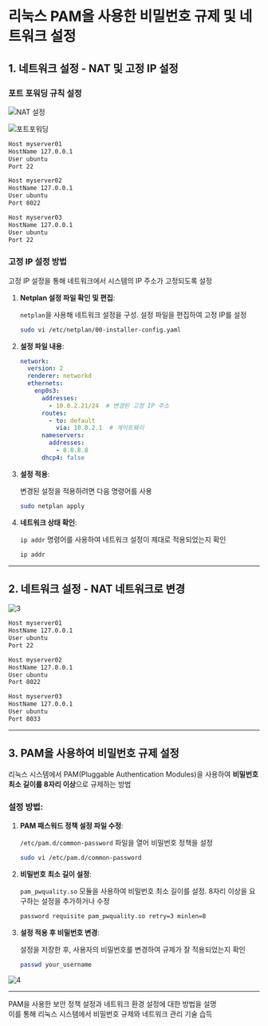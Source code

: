 
# **리눅스 PAM을 사용한 비밀번호 규제 및 네트워크 설정**

## 1. **네트워크 설정 - NAT 및 고정 IP 설정**

### **포트 포워딩 규칙 설정**

![NAT 설정](https://github.com/user-attachments/assets/9cc55e37-6bf5-4255-a95a-473eeb6884fc)

![포트포워딩](https://github.com/user-attachments/assets/e6e705fa-8e5d-4f9f-95dc-953dffcfaffb)

```bash
Host myserver01
HostName 127.0.0.1
User ubuntu
Port 22

Host myserver02
HostName 127.0.0.1
User ubuntu
Port 8022

Host myserver03
HostName 127.0.0.1
User ubuntu
Port 22
```

### **고정 IP 설정 방법**

고정 IP 설정을 통해 네트워크에서 시스템의 IP 주소가 고정되도록 설정

1. **Netplan 설정 파일 확인 및 편집**:
   
   `netplan`을 사용해 네트워크 설정을 구성. 설정 파일을 편집하여 고정 IP를 설정

   ```bash
   sudo vi /etc/netplan/00-installer-config.yaml
   ```

2. **설정 파일 내용**:


   ```yaml
   network:
     version: 2
     renderer: networkd
     ethernets:
       enp0s3:
         addresses:
           - 10.0.2.21/24  # 변경된 고정 IP 주소
         routes:
           - to: default
             via: 10.0.2.1  # 게이트웨이
         nameservers:
           addresses:
             - 8.8.8.8
         dhcp4: false
   ```

3. **설정 적용**:

   변경된 설정을 적용하려면 다음 명령어를 사용

   ```bash
   sudo netplan apply
   ```

4. **네트워크 상태 확인**:

   `ip addr` 명령어를 사용하여 네트워크 설정이 제대로 적용되었는지 확인

   ```bash
   ip addr
   ```

---

## 2. **네트워크 설정 - NAT 네트워크로 변경**

![3](https://github.com/user-attachments/assets/a6f72c59-6a5a-4440-9bd2-c3fcfbb0bba1)

```bash
Host myserver01
HostName 127.0.0.1
User ubuntu
Port 22

Host myserver02
HostName 127.0.0.1
User ubuntu
Port 8022

Host myserver03
HostName 127.0.0.1
User ubuntu
Port 8033
```

---


## 3. **PAM을 사용하여 비밀번호 규제 설정**

리눅스 시스템에서 PAM(Pluggable Authentication Modules)을 사용하여 **비밀번호 최소 길이를 8자리 이상**으로 규제하는 방법

### **설정 방법**:

1. **PAM 패스워드 정책 설정 파일 수정**:
   
   `/etc/pam.d/common-password` 파일을 열어 비밀번호 정책을 설정

   ```bash
   sudo vi /etc/pam.d/common-password
   ```

2. **비밀번호 최소 길이 설정**:
   
   `pam_pwquality.so` 모듈을 사용하여 비밀번호 최소 길이를 설정. 8자리 이상을 요구하는 설정을 추가하거나 수정

   ```bash
   password requisite pam_pwquality.so retry=3 minlen=8
   ```

3. **설정 적용 후 비밀번호 변경**:
   
   설정을 저장한 후, 사용자의 비밀번호를 변경하여 규제가 잘 적용되었는지 확인

   ```bash
   passwd your_username
   ```
![4](https://github.com/user-attachments/assets/60f90885-a9ca-434b-8674-c38f6564a92c)

---

PAM을 사용한 보안 정책 설정과 네트워크 환경 설정에 대한 방법을 설명<br>
이를 통해 리눅스 시스템에서 비밀번호 규제와 네트워크 관리 기술 습득
